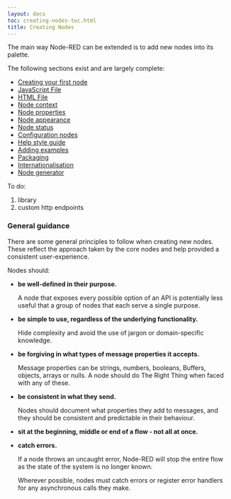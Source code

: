 ```yaml
---
layout: docs
toc: creating-nodes-toc.html
title: Creating Nodes
---
```


The main way Node-RED can be extended is to add new nodes into its palette.

The following sections exist and are largely complete:

 - [Creating your first node](first-node)
 - [JavaScript File](node-js)
 - [HTML File](node-html)
 - [Node context](context)
 - [Node properties](properties)
 - [Node appearance](appearance)
 - [Node status](status)
 - [Configuration nodes](config-nodes)
 - [Help style guide](help-style-guide)
 - [Adding examples](examples)
 - [Packaging](packaging)
 - [Internationalisation](i18n)
 - [Node generator](node-generator)


To do:

1. library
2. custom http endpoints


### General guidance

There are some general principles to follow when creating new nodes. These reflect
the approach taken by the core nodes and help provided a consistent user-experience.

Nodes should:

- **be well-defined in their purpose.**

   A node that exposes every possible option of an API is potentially less useful
   that a group of nodes that each serve a single purpose.

- **be simple to use, regardless of the underlying functionality.**

   Hide complexity and avoid the use of jargon or domain-specific knowledge.

- **be forgiving in what types of message properties it accepts.**

   Message properties can be strings, numbers, booleans, Buffers, objects, arrays
   or nulls. A node should do The Right Thing when faced with any of these.

- **be consistent in what they send.**

   Nodes should document what properties they add to messages, and they should
   be consistent and predictable in their behaviour.

- **sit at the beginning, middle or end of a flow - not all at once.**

- **catch errors.**

   If a node throws an uncaught error, Node-RED will stop the entire flow as the
   state of the system is no longer known.

   Wherever possible, nodes must catch errors or register error handlers for any
   asynchronous calls they make.
